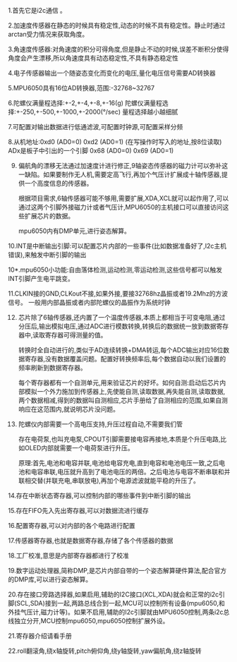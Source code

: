 1.首先它是i2c通信 。

2.加速度传感器在静态的时候具有稳定性,动态的时候不具有稳定性。静止时通过arctan受力情况来获取角度。

3.角速度传感器:对角速度的积分可得角度,但是静止不动的时候,误差不断积分使得角度会产生漂移,所以角速度具有动态稳定性,不具有静态稳定性

4.电子传感器输出一个随姿态变化而变化的电压,量化电压信号需要AD转换器

5.MPU6050具有16位AD转换器,范围:-32768~32767

6.陀螺仪满量程选择:+-2,+-4,+-8,+-16(g)
  陀螺仪满量程选择:+-250,+-500,+-1000,+-2000(°/sec)
  量程选择越小越细腻

7.可配置对输出数据进行低通滤波,可配置时钟源,可配置采样分频

8.从机地址:0xd0 (AD0=0)  0xd2 (AD0=1)  (在写操作时写入的地址,按8位读取)  ADx是板子中引出的一个引脚
                  0x68 (AD0=0)  0x69 (AD0=1)  

9.	偏航角的漂移无法通过加速度计进行修正,9轴姿态传感器的磁力计可以弥补这一缺陷。如果要制作无人机,需要定高飞行,再加个气压计扩展成十轴传感器,提供一个高度信息的传感器。

	根据项目需求,6轴传感器可能不够用,需要扩展,XDA,XCL就可以起作用了,可以通过这两个引脚外接磁力计或者气压计,MPU6050的主机接口可以直接访问这些扩展芯片的数据。

	mpu6050内有DMP单元,进行姿态解算。

10.INT是中断输出引脚:可以配置芯片内部的一些事件(比如数据准备好了,I2c主机错误),来触发中断引脚的输出

10*.mpu6050小功能:自由落体检测,运动检测,零运动检测,这些信号都可以触发INT引脚产生电平跳变。

11.CLKIN接的GND,CLKout不接,如果外接,要接32768hz晶振或者19.2Mhz的方波信号。
	一般用内部晶振或者内部陀螺仪的晶振作为系统时钟

12.	芯片除了6轴传感器,还内置了一个温度传感器,本质上都相当于可变电阻,通过分压后,输出模拟电压,通过ADC进行模数转换,转换后的数据统一放到数据寄存器中,读取寄存器可得测量的值。
	
	转换时全自动进行的,类似于AD连续转换+DMA转运,每个ADC输出对应16位数据寄存器,没有数据覆盖问题。配置好转换频率后,每个数据自动以我们设置的频率刷新到数据寄存器。

	每个寄存器都有一个自测单元,用来验证芯片的好坏。如何自测:启动后芯片内部模拟一个外力施加到传感器上,先使能自测,读取数据,再失能自测,读取数据,两个数据相减,得到的数据叫自测相应,芯片手册给了自测相应的范围,如果自测响应在这范围内,就说明芯片没问题。

13.	陀螺仪内部需要一个高电压支持,升压过程自动,不需要我们管
	
	存在电荷泵,也叫充电泵,CPOUT引脚需要接电容再接地,本质是个升压电路,比如OLED内部就需要一个电荷泵进行升压。

	原理:首先,电池和电容并联,电池给电容充电,直到电容和电池电压一致,之后电池和电容串联,电压就升高到了电池电压的两倍。之后电池与电容不断串联和并联相交替(并联充电,串联放电),再加个电源滤波就能平稳的升压了。

14.存在中断状态寄存器,可以控制内部的哪些事件到中断引脚的输出

15.存在FIFO先入先出寄存器,可以对数据流进行缓存

16.配置寄存器,可以对内部的各个电路进行配置

17.传感器寄存器,也就是数据寄存器,存储了各个传感器的数据

18.工厂校准,意思是内部寄存器都进行了校准

19.数字运动处理器,简称DMP,是芯片内部自带的一个姿态解算硬件算法,配合官方的DMP库,可以进行姿态解算。

20.存在接口旁路选择器,如果启用,辅助的I2C接口(XCL,XDA)就会和正常的i2c引脚(SCL,SDA)接到一起,两路总线合到一起,MCU可以控制所有设备(mpu6050,和外挂气压计,磁力计等)。如果不启用,辅助的I2c引脚就由MPU6050控制,两条i2c总线独立分开,MCU控制mpu6050,mpu6050控制扩展外设。

21.寄存器介绍请看手册

22.roll翻滚角,绕x轴旋转,pitch俯仰角,绕y轴旋转,yaw偏航角,绕z轴旋转